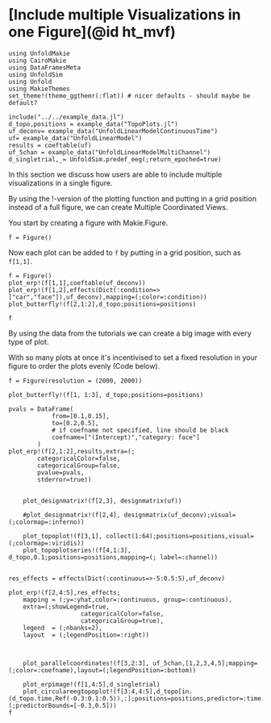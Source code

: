 # [Include multiple Visualizations in one Figure](@id ht_mvf)

```@example main
using UnfoldMakie
using CairoMakie
using DataFramesMeta
using UnfoldSim
using Unfold
using MakieThemes
set_theme!(theme_ggthemr(:flat)) # nicer defaults - should maybe be default?

```
```@example main
include("../../example_data.jl")
d_topo,positions = example_data("TopoPlots.jl")
uf_deconv= example_data("UnfoldLinearModelContinuousTime")
uf= example_data("UnfoldLinearModel")
results = coeftable(uf)
uf_5chan = example_data("UnfoldLinearModelMultiChannel")
d_singletrial,_= UnfoldSim.predef_eeg(;return_epoched=true)
```
In this section we discuss how users are able to include multiple visualizations in a single figure.

By using the !-version of the plotting function and putting in a grid position instead of a full figure, we can create Multiple Coordinated Views.

You start by creating a figure with Makie.Figure. 

`f = Figure()`

Now each plot can be added to `f`  by putting in a grid position, such as `f[1,1]`.

```@example main
f = Figure()
plot_erp!(f[1,1],coeftable(uf_deconv))
plot_erp!(f[1,2],effects(Dict(:condition=>["car","face"]),uf_deconv),mapping=(;color=:condition))
plot_butterfly!(f[2,1:2],d_topo;positions=positions)

f
```

By using the data from the tutorials we can create a big image with every type of plot.

With so many plots at once it's incentivised to set a fixed resolution in your figure to order the plots evenly (Code below).


```@example main
f = Figure(resolution = (2000, 2000))

plot_butterfly!(f[1, 1:3], d_topo;positions=positions)

pvals = DataFrame(
            from=[0.1,0.15],
            to=[0.2,0.5],
            # if coefname not specified, line should be black
            coefname=["(Intercept)","category: face"]
        )
plot_erp!(f[2,1:2],results,extra=(;
        categoricalColor=false,
        categoricalGroup=false,
        pvalue=pvals,
        stderror=true))

    
    plot_designmatrix!(f[2,3], designmatrix(uf))

    #plot_designmatrix!(f[2,4], designmatrix(uf_deconv);visual=(;colormap=:inferno))

    plot_topoplot!(f[3,1], collect(1:64);positions=positions,visual=(;colormap=:viridis))
    plot_topoplotseries!(f[4,1:3], d_topo,0.1;positions=positions,mapping=(; label=:channel))


res_effects = effects(Dict(:continuous=>-5:0.5:5),uf_deconv)

plot_erp!(f[2,4:5],res_effects;
    mapping = (;y=:yhat,color=:continuous, group=:continuous),
    extra=(;showLegend=true,
                    categoricalColor=false,
                    categoricalGroup=true),
    legend  = (;nbanks=2),
    layout  = (;legendPosition=:right))


   
    plot_parallelcoordinates!(f[3,2:3], uf_5chan,[1,2,3,4,5];mapping=(;color=:coefname),layout=(;legendPosition=:bottom))    

    plot_erpimage!(f[1,4:5],d_singletrial)
    plot_circulareegtopoplot!(f[3:4,4:5],d_topo[in.(d_topo.time,Ref(-0.3:0.1:0.5)),:];positions=positions,predictor=:time,extra=(;predictorBounds=[-0.3,0.5]))
f
```

